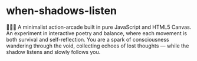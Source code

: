 # when-shadows-listen
🧘‍♂️✨ A minimalist action-arcade built in pure JavaScript and HTML5 Canvas. An experiment in interactive poetry and balance, where each movement is both survival and self-reflection. You are a spark of consciousness wandering through the void, collecting echoes of lost thoughts — while the shadow listens and slowly follows you.
